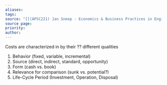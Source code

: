 ```yaml
---
aliases: 
tags: 
source: "[[(APSC221) Jan Sneep - Economics & Business Practices in Engineering.pdf#page=18&selection=6,0,8,16|(APSC221) Jan Sneep - Economics & Business Practices in Engineering, page 18]]"
source page: 
priority: 
author:
---
```

Costs are characterized in by their ?? different qualities

1. Behavior (fixed, variable, incremental)
2. Source (direct, indirect, standard, opportunity)
3. Form (cash vs. book)
4. Relevance for comparison (sunk vs. potential?)
5. Life-Cycle Period (Investment, Operation, Disposal)